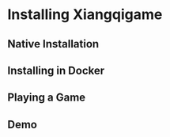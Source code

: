# Installing Xiangqigame

## Native Installation

## Installing in Docker

## Playing a Game

## Demo
